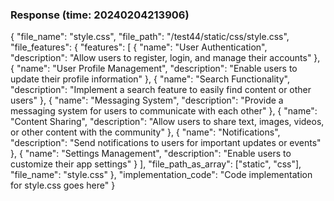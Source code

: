 ### Response (time: 20240204213906)

{
  "file_name": "style.css",
  "file_path": "/test44/static/css/style.css",
  "file_features": {
    "features": [
      {
        "name": "User Authentication",
        "description": "Allow users to register, login, and manage their accounts"
      },
      {
        "name": "User Profile Management",
        "description": "Enable users to update their profile information"
      },
      {
        "name": "Search Functionality",
        "description": "Implement a search feature to easily find content or other users"
      },
      {
        "name": "Messaging System",
        "description": "Provide a messaging system for users to communicate with each other"
      },
      {
        "name": "Content Sharing",
        "description": "Allow users to share text, images, videos, or other content with the community"
      },
      {
        "name": "Notifications",
        "description": "Send notifications to users for important updates or events"
      },
      {
        "name": "Settings Management",
        "description": "Enable users to customize their app settings"
      }
    ],
    "file_path_as_array": ["static", "css"],
    "file_name": "style.css"
  },
  "implementation_code": "Code implementation for style.css goes here"
}